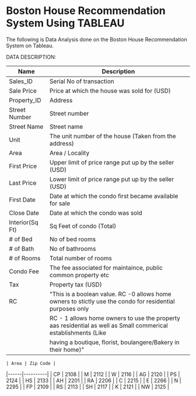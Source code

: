 # Boston House Recommendation System Using TABLEAU
The following is Data Analysis done on the Boston House Recommendation System on Tableau. 

DATA DESCRIPTION:

| Name             | Description                                                                                                     |
|------------------|-----------------------------------------------------------------------------------------------------------------|
| Sales_ID         | Serial No of transaction                                                                                       |
| Sale Price       | Price at which the house was sold for (USD)                                                                    |
| Property_ID      | Address                                                                                                         |
| Street Number    | Street number                                                                                                   |
| Street Name      | Street name                                                                                                     |
| Unit             | The unit number of the house (Taken from the address)                                                          |
| Area             | Area / Locality                                                                                                 |
| First Price      | Upper limit of price range put up by the seller (USD)                                                          |
| Last Price       | Lower limit of price range put up by the seller (USD)                                                          |
| First Date       | Date at which the condo first became available for sale                                                        |
| Close Date       | Date at which the condo was sold                                                                               |
| Interior(Sq Ft)  | Sq Feet of condo (Total)                                                                                       |
| # of Bed         | No of bed rooms                                                                                                 |
| # of Bath        | No of bathrooms                                                                                                 |
| # of Rooms       | Total number of rooms                                                                                           |
| Condo Fee        | The fee associated for maintaince, public common property etc                                                  |
| Tax              | Property tax (USD)                                                                                              |
| RC               | "This is a boolean value. RC -0 allows home owners to stictly use the condo for residential purposes only       |
|                  | RC - 1 allows home owners to use the property aas residential as well as Small commerical establishments (Like  |
|                  | having a boutique, florist, boulangere/Bakery in their home)"                                                   |

	
	| Area | Zip Code |
|------|----------|
| CP   | 2108     |
| M    | 2112     |
| W    | 2116     |
| AG   | 2120     |
| PS   | 2124     |
| HS   | 2133     |
| AH   | 2201     |
| RA   | 2206     |
| C    | 2215     |
| E    | 2266     |
| N    | 2295     |
| FP   | 2109     |
| RS   | 2113     |
| SH   | 2117     |
| K    | 2121     |
| NW   | 2125     |

